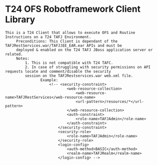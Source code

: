 # T24 OFS Robotframework Client Library

    This is a T24 Client that allows to execute OFS and Routine Instructions on a T24 TAFJ Environment.
         Preconditions: This Client is dependant of the TAFJRestServices.war/TAFJJEE_EAR.ear APIs and must be
         deployed & enabled on the T24 TAFJ JBoss application server or related.
         Notes:
             1. This is not compatible with T24 TAFC.
             2. In case of struggling with security permissions on API requests locate and comment/disable the security
             session on the TAFJRestservices.war web.xml file.
                    Example:
                        <!-- <security-constraint>
                                <web-resource-collection>
                                    <web-resource-name>TAFJRestServices</web-resource-name>
                                    <url-pattern>/resources/*</url-pattern>
                                </web-resource-collection>
                                <auth-constraint>
                                    <role-name>TAFJAdmin</role-name>
                                </auth-constraint>
                            </security-constraint>
                            <security-role>
                                <role-name>TAFJAdmin</role-name>
                            </security-role>
                            <login-config>
                                <auth-method>BASIC</auth-method>
                                <realm-name>TAFJRealm</realm-name>
                            </login-config> -->